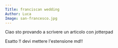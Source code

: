 ```yaml
---
Title: franciscan wedding
Author: Luca
Image: san-francesco.jpg
---
```

Ciao sto provando a scrivere un articolo con jotterpad

Esatto !! devi mettere l'estensione md!!

